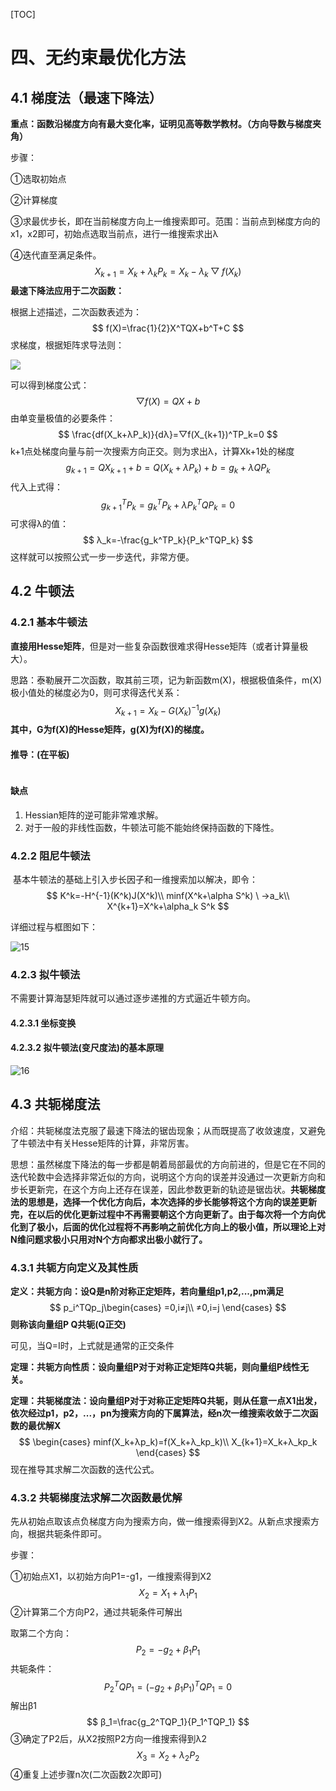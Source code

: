[TOC]



# 四、无约束最优化方法

## 4.1 梯度法（最速下降法）

**重点：函数沿梯度方向有最大变化率，证明见高等数学教材。（方向导数与梯度夹角）**

步骤：

①选取初始点

②计算梯度

③求最优步长，即在当前梯度方向上一维搜索即可。范围：当前点到梯度方向的x1，x2即可，初始点选取当前点，进行一维搜索求出λ

④迭代直至满足条件。
$$
X_{k+1}=X_k+λ_kP_k=X_k-λ_k▽f(X_k)
$$
**最速下降法应用于二次函数：**

根据上述描述，二次函数表述为：
$$
f(X)=\frac{1}{2}X^TQX+b^T+C
$$
求梯度，根据矩阵求导法则：

![](E:\顾子涵专用文件夹\学习\数学规划(自)\img\2.png)

可以得到梯度公式：
$$
▽f(X)=QX+b
$$
由单变量极值的必要条件：
$$
\frac{df(X_k+λP_k)}{dλ}=▽f(X_{k+1})^TP_k=0
$$
k+1点处梯度向量与前一次搜索方向正交。则为求出λ，计算Xk+1处的梯度
$$
g_{k+1}=QX_{k+1}+b=Q(X_k+λP_k)+b=g_k+λQP_k
$$
代入上式得：
$$
g_{k+1}^TP_k=g_k^TP_k+λP_k^TQP_k=0
$$
可求得λ的值：
$$
λ_k=-\frac{g_k^TP_k}{P_k^TQP_k}
$$
这样就可以按照公式一步一步迭代，非常方便。

## 4.2 牛顿法

### 4.2.1 基本牛顿法

**直接用Hesse矩阵**，但是对一些复杂函数很难求得Hesse矩阵（或者计算量极大）。

思路：泰勒展开二次函数，取其前三项，记为新函数m(X)，根据极值条件，m(X)极小值处的梯度必为0，则可求得迭代关系：
$$
X_{k+1}=X_k-G(X_k)^{-1}g(X_k)
$$
**其中，G为f(X)的Hesse矩阵，g(X)为f(X)的梯度。**

#### 推导：(在平板)

![]()

#### 缺点

1. Hessian矩阵的逆可能非常难求解。
2. 对于一般的非线性函数，牛顿法可能不能始终保持函数的下降性。

### 4.2.2 阻尼牛顿法

​	基本牛顿法的基础上引入步长因子和一维搜索加以解决，即令：
$$
K^k=-H^{-1}(K^k)J(X^k)\\
minf(X^k+\alpha S^k) \ ->a_k\\
X^{k+1}=X^k+\alpha_k S^k
$$






详细过程与框图如下：

![15](img/15.png)

### 4.2.3 拟牛顿法

不需要计算海瑟矩阵就可以通过逐步递推的方式逼近牛顿方向。

#### 4.2.3.1 坐标变换

#### 4.2.3.2 拟牛顿法(变尺度法)的基本原理



![16](img/16.png)

## 4.3 共轭梯度法

介绍：共轭梯度法克服了最速下降法的锯齿现象；从而既提高了收敛速度，又避免了牛顿法中有关Hesse矩阵的计算，非常厉害。

思想：虽然梯度下降法的每一步都是朝着局部最优的方向前进的，但是它在不同的迭代轮数中会选择非常近似的方向，说明这个方向的误差并没通过一次更新方向和步长更新完，在这个方向上还存在误差，因此参数更新的轨迹是锯齿状。**共轭梯度法的思想是，选择一个优化方向后，本次选择的步长能够将这个方向的误差更新完，在以后的优化更新过程中不再需要朝这个方向更新了。由于每次将一个方向优化到了极小，后面的优化过程将不再影响之前优化方向上的极小值，所以理论上对N维问题求极小只用对N个方向都求出极小就行了。**

### 4.3.1 共轭方向定义及其性质

**定义：共轭方向：设Q是n阶对称正定矩阵，若向量组p1,p2,...,pm满足**
$$
p_i^TQp_j\begin{cases}
=0,i≠j\\
≠0,i=j
\end{cases}
$$
**则称该向量组P Q共轭(Q正交)**

可见，当Q=I时，上式就是通常的正交条件

**定理：共轭方向性质：设向量组P对于对称正定矩阵Q共轭，则向量组P线性无关。**

**定理：共轭梯度法：设向量组P对于对称正定矩阵Q共轭，则从任意一点X1出发，依次经过p1，p2，...，pn为搜索方向的下属算法，经n次一维搜索收敛于二次函数的最优解X**
$$
\begin{cases}
minf(X_k+λp_k)=f(X_k+λ_kp_k)\\
X_{k+1}=X_k+λ_kp_k
\end{cases}
$$
现在推导其求解二次函数的迭代公式。

### 4.3.2 共轭梯度法求解二次函数最优解

先从初始点取该点负梯度方向为搜索方向，做一维搜索得到X2。从新点求搜索方向，根据共轭条件即可。

步骤：

①初始点X1，以初始方向P1=-g1，一维搜索得到X2
$$
X_2=X_1+λ_1P_1
$$
②计算第二个方向P2，通过共轭条件可解出

取第二个方向：
$$
P_2=-g_2+β_1P_1
$$
共轭条件：
$$
P_2^TQP_1=(-g_2+β_1P_1)^TQP_1=0
$$
解出β1
$$
β_1=\frac{g_2^TQP_1}{P_1^TQP_1}
$$
③确定了P2后，从X2按照P2方向一维搜索得到λ2
$$
X_3=X_2+λ_2P_2
$$
④重复上述步骤n次(二次函数2次即可)

























